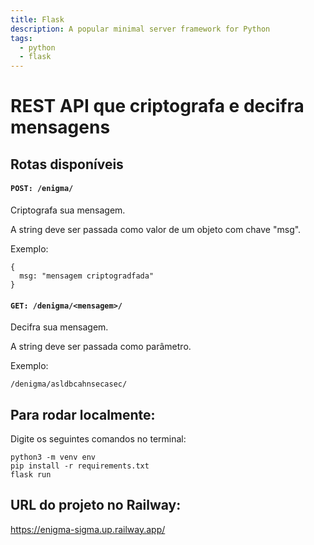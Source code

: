 ```yaml
---
title: Flask
description: A popular minimal server framework for Python
tags:
  - python
  - flask
---
```


# REST API que criptografa e decifra mensagens

## Rotas disponíveis

#### `POST: /enigma/` 

Criptografa sua mensagem.

A string deve ser passada como valor de um objeto com chave "msg".

Exemplo:
```
{
  msg: "mensagem criptogradfada"
}
```

#### `GET: /denigma/<mensagem>/` 

Decifra sua mensagem.

A string deve ser passada como parâmetro.

Exemplo:
```
/denigma/asldbcahnsecasec/
```


## Para rodar localmente:

Digite os seguintes comandos no terminal:
```
python3 -m venv env
pip install -r requirements.txt
flask run
```

## URL do projeto no Railway:

https://enigma-sigma.up.railway.app/